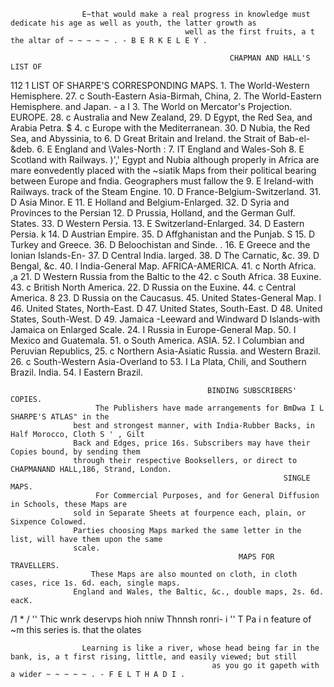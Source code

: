                     E~that would make a real progress in knowledge must dedicate his age as well as youth, the latter growth as
                                           well as the first fruits, a t the altar of ~ ~ ~ ~ ~ . - B E R K E L E Y .

                                                     CHAPMAN AND HALL'S LIST OF


112           1                  LIST OF SHARPE'S CORRESPONDING MAPS.
                   1. The World-Western Hemisphere.       27. c South-Eastern Asia-Birmah, China,
                   2. The World-Eastern Hemisphere.                  and Japan.
     -
     a
     I
                   3. The World on Mercator's Projection.
                                    EUROPE.
                                                          28. c Australia and New Zealand,
                                                          29. D Egypt, the Red Sea, and Arabia
                                                                     Petra.
     $             4. c Europe with the Mediterranean.    30. D Nubia, the Red Sea, and Abyssinia, to
                   6. D Great Britain and Ireland.                   the Strait of Bab-el-&deb.
                   6. E England and \Vales-North
     :             7. IT England and Wales-Soh
                   8. E Scotland with Railways.
                                                                )',' Egypt and Nubia although properly in
                                                               Africa are mare eonvedently placed with the
                                                               ~siatik Maps from their political bearing between
                                                               Europe and fndia. Geographers must fallow the
                   9. E Ireland-with Railways.                 track of the Steam Engine.
                  10. D France-Belgium-Switzerland.       31. D Asia Minor.
     E            11. E Holland and Belgium-Enlarged.     32. D Syria and Provinces to the Persian
                  12. D Prussia, Holland, and the German             Gulf.
                            States.                       33. D Western Persia.
                  13. E Switzerland-Enlarged.             34. D Eastern Persia.
     k            14. D Austrian Empire.                  35. D Affghanistan and the Punjab.
     S            15. D Turkey and Greece.                36. D Beloochistan and Sinde.
     .            16. E Greece and the Ionian Islands-En- 37. D Central India.
                           larged.                        38. D The Carnatic, &c.
                                                          39. D Bengal, &c.
                                                          40. I India-General Map.
                                                                                                  AFRICA-AMERICA.
                                                                                   41.     c North Africa.
     ,a           21. D Western Russia from the Baltic to the                      42.     c South Africa.
     38                   Euxine.                                                  43.     c British North America.
                  22. D Russia on the Euxine.                                      44.     c Central America.
     8            23. D Russia on the Caucasus.
                                                                                   45.   United States-General Map.
                                                                                         I
                                                                                   46.   United States, North-East.
                                                                                         D
                                                                                   47.   United States, South-East.
                                                                                         D
                                                                                   48.   United States, South-West.
                                                                                         D
                                                                                   49.   Jamaica -Leeward and Windward
                                                                                         D
                                                                                           Islands-with Jamaica on Enlarged
                                                                                           Scale.
                  24.   I   Russia in Europe-General            Map.               50. I Mexico and Guatemala.
                                                                                   51. o South America.
                                          ASIA.                                    52. I Columbian and Peruvian Republics,
                  25. c Northern Asia-Asiatic Russia.                                      and Western Brazil.
                  26. c South-Western Asia-Overland                     to         53. I La Plata, Chili, and Southern Brazil.
                          India.                                                   54. I Eastern Brazil.

                                                BINDING SUBSCRIBERS' COPIES.
                       The Publishers have made arrangements for BmDwa I L SHARPE'S ATLAS" in the
                  best and strongest manner, with India-Rubber Backs, in Half Morocco, Cloth S ' , Gilt
                  Back and Edges, price 16s. Subscribers may have their Copies bound, by sending them
                  through their respective Booksellers, or direct to CHAPMANAND HALL,186, Strand, London.
                                                                 SINGLE MAPS.
                       For Commercial Purposes, and for General Diffusion in Schools, these Maps are
                  sold in Separate Sheets at fourpence each, plain, or Sixpence Colowed.
                  Parties choosing Maps marked the same letter in the list, will have them upon the same
                  scale.
                                                       MAPS FOR TRAVELLERS.
                      These Maps are also mounted on cloth, in cloth cases, rice 1s. 6d. each, single maps.
                  England and Wales, the Baltic, &c., double maps, 2s. 6d. eacK.

/1   *    /        '' Thic   wnrk deservps hioh    nniw      Thnnsh ronri-     i    '' T    Pa i n feature of
                                                                                           ~m                   this series is. that the olates




                    Learning is like a river, whose head being far in the bank, is, a t first rising, little, and easily viewed; but still
                                                 as you go it gapeth with a wider ~ ~ ~ ~ ~ . - F E L T H A D I .
